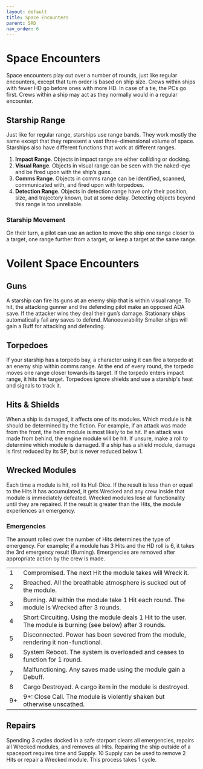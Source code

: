 ```yaml
---
layout: default
title: Space Encounters
parent: SRD
nav_order: 6
---
```


# Space Encounters

Space encounters play out over a number of rounds, just like regular encounters, except that turn order is based on ship size. Crews within ships with fewer HD go before ones with more HD. In case of a tie, the PCs go first. Crews within a ship may act as they normally would in a regular encounter. 

## Starship Range

Just like for regular range, starships use range bands. They work mostly the same except that they represent a vast three-dimensional volume of space. Starships also have different functions that work at different ranges.
1. **Impact Range**. Objects in impact range are either colliding or docking.
2. **Visual Range**. Objects in visual range can be seen with the naked-eye and be fired upon with the ship’s guns.  
3. **Comms Range**. Objects in comms range can be identified, scanned, communicated with, and fired upon with torpedoes.
4. **Detection Range**. Objects in detection range have only their position, size, and trajectory known, but at some delay. Detecting objects beyond this range is too unreliable.

### Starship Movement

On their turn, a pilot can use an action to move the ship one range closer to a target, one range further from a target, or keep a target at the same range.

# Voilent Space Encounters

## Guns

A starship can fire its guns at an enemy ship that is within visual range.
To hit, the attacking gunner and the defending pilot make an opposed ADA save. If the attacker wins they deal their gun’s damage. Stationary ships automatically fail any saves to defend.
Manoeuvrability
Smaller ships will gain a Buff for attacking and defending. 

## Torpedoes

If your starship has a torpedo bay, a character using it can fire a torpedo at an enemy ship within comms range. At the end of every round, the torpedo moves one range closer towards its target. If the torpedo enters impact range, it hits the target. 
Torpedoes ignore shields and use a starship's heat and signals to track it.

## Hits & Shields

When a ship is damaged, it affects one of its modules. Which module is hit should be determined by the fiction. For example, if an attack was made from the front, the helm module is most likely to be hit. If an attack was made from behind, the engine module will be hit. If unsure, make a roll to determine which module is damaged. 
If a ship has a shield module, damage is first reduced by its SP, but is never reduced below 1.

## Wrecked Modules

Each time a module is hit, roll its Hull Dice. If the result is less than or equal to the Hits it has accumulated, it gets Wrecked and any crew inside that module is immediately defeated. Wrecked modules lose all functionality until they are repaired.
If the result is greater than the Hits, the module experiences an emergency. 

### Emergencies

The amount rolled over the number of Hits determines the type of emergency. For example; if a module has 3 Hits and the HD roll is 6, it takes the 3rd emergency result (Burning).
Emergencies are removed after appropriate action by the crew is made. 

| | |
|------|------|
| 1 | Compromised. The next Hit the module takes will Wreck it. |
| 2 | Breached. All the breathable atmosphere is sucked out of the module. |
| 3 | Burning. All within the module take 1 Hit each round. The module is Wrecked after 3 rounds. |
| 4 | Short Circuiting. Using the module deals 1 Hit to the user. The module is burning (see below) after 3 rounds. |
| 5 | Disconnected. Power has been severed from the module, rendering it non-functional. |
| 6 | System Reboot. The system is overloaded and ceases to function for 1 round. |
| 7 | Malfunctioning. Any saves made using the module gain a Debuff. |
| 8 | Cargo Destroyed. A cargo item in the module is destroyed. |
| 9+ | 9+: Close Call. The module is violently shaken but otherwise unscathed. |  

## Repairs

Spending 3 cycles docked in a safe starport clears all emergencies, repairs all Wrecked modules, and removes all Hits. Repairing the ship outside of a spaceport requires time and Supply. 10 Supply can be used to remove 2 Hits or repair a Wrecked module. This process takes 1 cycle.

